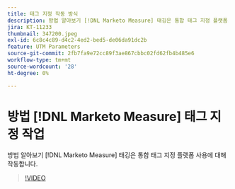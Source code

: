 ```yaml
---
title: 태그 지정 작동 방식
description: 방법 알아보기 [!DNL Marketo Measure] 태깅은 통합 태그 지정 플랫폼 사용에 대해 작동합니다.
jira: KT-11233
thumbnail: 347200.jpeg
exl-id: 6c8c4c89-d4c2-4ed2-bed5-de06da91dc2b
feature: UTM Parameters
source-git-commit: 2fb7fa9e72cc89f3ae867cbbc02fd62fb4b485e6
workflow-type: tm+mt
source-wordcount: '28'
ht-degree: 0%

---
```


# 방법 [!DNL Marketo Measure] 태그 지정 작업

방법 알아보기 [!DNL Marketo Measure] 태깅은 통합 태그 지정 플랫폼 사용에 대해 작동합니다.

>[!VIDEO](https://video.tv.adobe.com/v/347200/?quality=12&learn=on)
